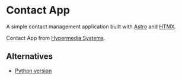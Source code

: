 # Contact App

A simple contact management application built with [Astro](https://astro.build/) and [HTMX](https://htmx.org/).

Contact App from [Hypermedia Systems](https://hypermedia.systems/part/htmx/).

## Alternatives

- [Python version](https://github.com/bigskysoftware/contact-app/tree/master)
